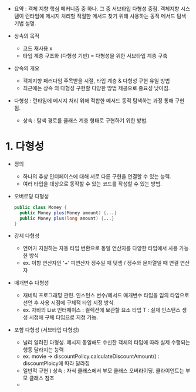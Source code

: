 * 요약 : 객체 지향 핵심 메커니즘 중 하나. 그 중 서브타입 다형성 중점. 
	객체지향 시스템이 런타임에 메시지 처리할 적절한 메서드 찾기 위해 사용하는 동적 메서드 탐색 기법 설명.

* 상속의 목적
  - 코드 재사용 x
  - 타입 계층 구조화 (다형성 기반) = 다형성을 위한 서브타입 계층 구축
 
* 상속의 개요
  - 객체지향 패러다임 주목받을 시절, 타입 계층 & 다형성 구현 유일 방법
  - 최근에는 상속 외 다형성 구현할 다양한 방법 제공으로 중요성 낮아짐.
 
* 다형성 : 런타임에 메시지 처리 위해 적합한 메서드 동적 탐색하는 과정 통해 구현됨.
  - 상속 : 탐색 경로를 클래스 계층 형태로 구현하기 위한 방법.


# 1. 다형성
* 정의
  - 하나의 추상 인터페이스에 대해 서로 다른 구현을 연결할 수 있는 능력.
  - 여러 타입을 대상으로 동작할 수 있는 코드를 작성할 수 있는 방법.
 
* 오버로딩 다형성
  ```java
  public class Money {
	public Money plus(Money amount) {...}
  	public Money plus(long amount) {...}
  }
  ```

* 강제 다형성
  - 언어가 지원하는 자동 타입 변환으로 동일 연산자를 다양한 타입에서 사용 가능한 방식
  - ex. 이항 연산자인 '+'
    피연산자 정수일 때 덧셈 / 정수와 문자열일 때 연결 연산자

* 매개변수 다형성
  - 재네릭 프로그래밍 관련. 인스턴스 변수/메서드 매개변수 타입을 임의 타입으로 선언 후 사용 시점에 구체적 타입 지정 방식.
  - ex. 자바의 List 인터페이스 : 컬렉션에 보관할 요소 타입 T : 실제 인스턴스 생성 시점에 구체 타입으로 지정 가능.
 
* 포함 다형성 (서브타입 다형성)
  - 널리 알려진 다형성. 메시지 동일해도 수신한 객체의 타입에 따라 실제 수행되는 행동 달라지는 능력
  - ex. movie -> discountPolicy.calculateDiscountAmount() : discountPloicy에 따라 달라짐
  - 일반적 구현 ) 상속 : 자식 클래스에서 부모 클래스 오버라이딩. 클라이언트는 부모 클래스 참조
  -  


 

